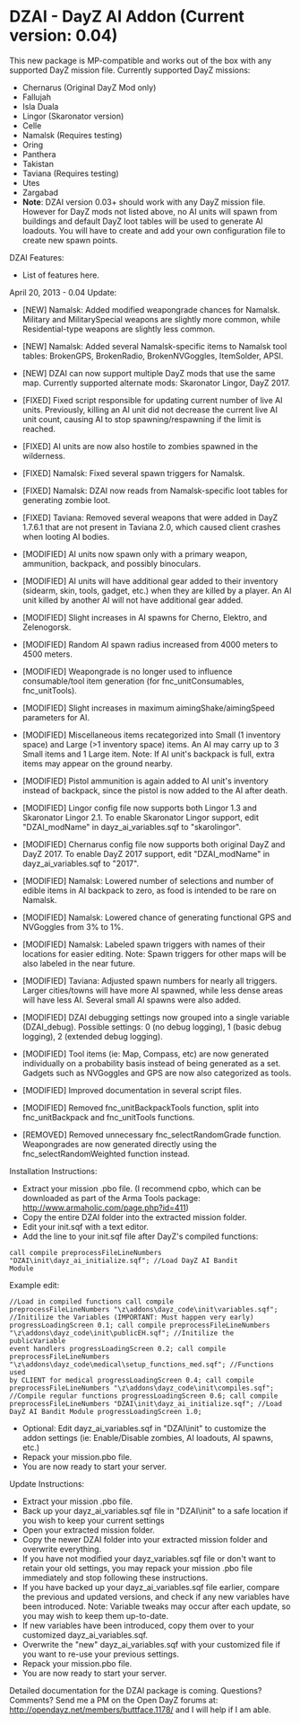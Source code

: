 DZAI - DayZ AI Addon (Current version: 0.04)
============


This new package is MP-compatible and works out of the box with any supported DayZ mission file. Currently supported DayZ missions:
- Chernarus (Original DayZ Mod only)
- Fallujah
- Isla Duala
- Lingor (Skaronator version)
- Celle
- Namalsk (Requires testing)
- Oring
- Panthera
- Takistan
- Taviana (Requires testing)
- Utes
- Zargabad
- <b>Note</b>: DZAI version 0.03+ should work with any DayZ mission file. However for DayZ mods not listed above, no AI units will spawn from buildings and default DayZ loot tables will be used to generate AI loadouts. You will have to create and add your own configuration file to create new spawn points.

DZAI Features:
- List of features here.

April 20, 2013 - 0.04 Update:

- [NEW] Namalsk: Added modified weapongrade chances for Namalsk. Military and MilitarySpecial weapons are slightly more common, while Residential-type weapons are slightly less common.
- [NEW] Namalsk: Added several Namalsk-specific items to Namalsk tool tables: BrokenGPS, BrokenRadio, BrokenNVGoggles, ItemSolder, APSI.
- [NEW] DZAI can now support multiple DayZ mods that use the same map. Currently supported alternate mods: Skaronator Lingor, DayZ 2017.

- [FIXED] Fixed script responsible for updating current number of live AI units. Previously, killing an AI unit did not decrease the current live AI unit count, causing AI to stop spawning/respawning if the limit is reached.
- [FIXED] AI units are now also hostile to zombies spawned in the wilderness.
- [FIXED] Namalsk: Fixed several spawn triggers for Namalsk.
- [FIXED] Namalsk: DZAI now reads from Namalsk-specific loot tables for generating zombie loot.
- [FIXED] Taviana: Removed several weapons that were added in DayZ 1.7.6.1 that are not present in Taviana 2.0, which caused client crashes when looting AI bodies.

- [MODIFIED] AI units now spawn only with a primary weapon, ammunition, backpack, and possibly binoculars.
- [MODIFIED] AI units will have additional gear added to their inventory (sidearm, skin, tools, gadget, etc.) when they are killed by a player. An AI unit killed by another AI will not have additional gear added.
- [MODIFIED] Slight increases in AI spawns for Cherno, Elektro, and Zelenogorsk.
- [MODIFIED] Random AI spawn radius increased from 4000 meters to 4500 meters.
- [MODIFIED] Weapongrade is no longer used to influence consumable/tool item generation (for fnc_unitConsumables, fnc_unitTools).
- [MODIFIED] Slight increases in maximum aimingShake/aimingSpeed parameters for AI.
- [MODIFIED] Miscellaneous items recategorized into Small (1 inventory space) and Large (>1 inventory space) items. An AI may carry up to 3 Small items and 1 Large item. Note: If AI unit's backpack is full, extra items may appear on the ground nearby.
- [MODIFIED] Pistol ammunition is again added to AI unit's inventory instead of backpack, since the pistol is now added to the AI after death.
- [MODIFIED] Lingor config file now supports both Lingor 1.3 and Skaronator Lingor 2.1. To enable Skaronator Lingor support, edit "DZAI_modName" in dayz_ai_variables.sqf to "skarolingor".
- [MODIFIED] Chernarus config file now supports both original DayZ and DayZ 2017. To enable DayZ 2017 support, edit "DZAI_modName" in dayz_ai_variables.sqf to "2017".
- [MODIFIED] Namalsk: Lowered number of selections and number of edible items in AI backpack to zero, as food is intended to be rare on Namalsk.
- [MODIFIED] Namalsk: Lowered chance of generating functional GPS and NVGoggles from 3% to 1%.
- [MODIFIED] Namalsk: Labeled spawn triggers with names of their locations for easier editing. Note: Spawn triggers for other maps will be also labeled in the near future.
- [MODIFIED] Taviana: Adjusted spawn numbers for nearly all triggers. Larger cities/towns will have more AI spawned, while less dense areas will have less AI. Several small AI spawns were also added.
- [MODIFIED] DZAI debugging settings now grouped into a single variable (DZAI_debug). Possible settings: 0 (no debug logging), 1 (basic debug logging), 2 (extended debug logging).
- [MODIFIED] Tool items (ie: Map, Compass, etc) are now generated individually on a probability basis instead of being generated as a set. Gadgets such as NVGoggles and GPS are now also categorized as tools.
- [MODIFIED] Improved documentation in several script files.
- [MODIFIED] Removed fnc_unitBackpackTools function, split into fnc_unitBackpack and fnc_unitTools functions.

- [REMOVED] Removed unnecessary fnc_selectRandomGrade function. Weapongrades are now generated directly using the fnc_selectRandomWeighted function instead.

Installation Instructions:
- Extract your mission .pbo file. (I recommend cpbo, which can be downloaded as part of the Arma Tools package: http://www.armaholic.com/page.php?id=411)
- Copy the entire DZAI folder into the extracted mission folder.
- Edit your init.sqf with a text editor.
- Add the line to your init.sqf file after DayZ's compiled functions: 

<code>call compile preprocessFileLineNumbers "DZAI\init\dayz_ai_initialize.sqf";				//Load DayZ AI Bandit Module</code>

Example edit:

<code>//Load in compiled functions
call compile preprocessFileLineNumbers "\z\addons\dayz_code\init\variables.sqf";				//Initilize the Variables (IMPORTANT: Must happen very early)
progressLoadingScreen 0.1;
call compile preprocessFileLineNumbers "\z\addons\dayz_code\init\publicEH.sqf";				//Initilize the publicVariable event handlers
progressLoadingScreen 0.2;
call compile preprocessFileLineNumbers "\z\addons\dayz_code\medical\setup_functions_med.sqf";	//Functions used by CLIENT for medical
progressLoadingScreen 0.4;
call compile preprocessFileLineNumbers "\z\addons\dayz_code\init\compiles.sqf";				//Compile regular functions
progressLoadingScreen 0.6;
call compile preprocessFileLineNumbers "DZAI\init\dayz_ai_initialize.sqf";				//Load DayZ AI Bandit Module
progressLoadingScreen 1.0;</code>

- Optional: Edit dayz_ai_variables.sqf in "DZAI\init" to customize the addon settings (ie: Enable/Disable zombies, AI loadouts, AI spawns, etc.)
- Repack your mission.pbo file.
- You are now ready to start your server.

Update Instructions:
- Extract your mission .pbo file.
- Back up your dayz_ai_variables.sqf file in "DZAI\init" to a safe location if you wish to keep your current settings
- Open your extracted mission folder.
- Copy the newer DZAI folder into your extracted mission folder and overwrite everything.
- If you have not modified your dayz_variables.sqf file or don't want to retain your old settings, you may repack your mission .pbo file immediately and stop following these instructions.
- If you have backed up your dayz_ai_variables.sqf file earlier, compare the previous and updated versions, and check if any new variables have been introduced. Note: Variable tweaks may occur after each update, so you may wish to keep them up-to-date.
- If new variables have been introduced, copy them over to your customized dayz_ai_variables.sqf.
- Overwrite the "new" dayz_ai_variables.sqf with your customized file if you want to re-use your previous settings.
- Repack your mission.pbo file.
- You are now ready to start your server.

Detailed documentation for the DZAI package is coming. Questions? Comments? Send me a PM on the Open DayZ forums at: http://opendayz.net/members/buttface.1178/ and I will help if I am able.